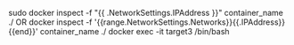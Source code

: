 sudo docker inspect -f "{{ .NetworkSettings.IPAddress }}" container_name ./
OR
docker inspect -f '{{range.NetworkSettings.Networks}}{{.IPAddress}}{{end}}' container_name ./
docker exec -it target3 /bin/bash
